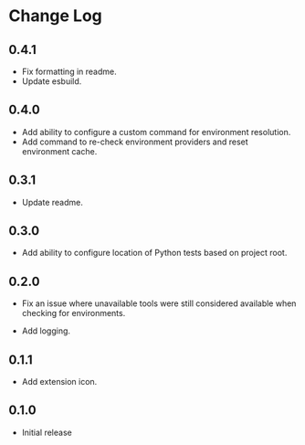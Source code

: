 # Change Log

## 0.4.1

* Fix formatting in readme.
* Update esbuild.

## 0.4.0

* Add ability to configure a custom command for environment resolution.
* Add command to re-check environment providers and reset environment cache.

## 0.3.1

* Update readme.

## 0.3.0

* Add ability to configure location of Python tests based on project root.

## 0.2.0

* Fix an issue where unavailable tools were still considered available when checking for environments.

* Add logging.

## 0.1.1

* Add extension icon.

## 0.1.0

* Initial release
